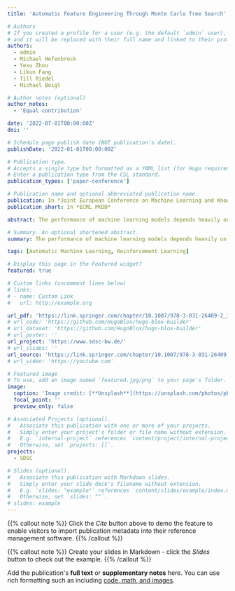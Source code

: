 ```yaml
---
title: 'Automatic Feature Engineering Through Monte Carlo Tree Search'

# Authors
# If you created a profile for a user (e.g. the default `admin` user), write the username (folder name) here
# and it will be replaced with their full name and linked to their profile.
authors:
  - admin
  - Michael Hefenbrock
  - Yexu Zhou
  - Likun Fang
  - Till Riedel
  - Michael Beigl

# Author notes (optional)
author_notes:
  - 'Equal contribution'

date: '2022-07-01T00:00:00Z'
doi: ''

# Schedule page publish date (NOT publication's date).
publishDate: '2022-01-01T00:00:00Z'

# Publication type.
# Accepts a single type but formatted as a YAML list (for Hugo requirements).
# Enter a publication type from the CSL standard.
publication_types: ['paper-conference']

# Publication name and optional abbreviated publication name.
publication: In *Joint European Conference on Machine Learning and Knowledge Discovery in Databases*
publication_short: In *ECML PKDD*

abstract: The performance of machine learning models depends heavily on the feature space and feature engineering. Although neural networks have made significant progress in learning latent feature spaces from data, compositional feature engineering through nested feature transformations can reduce model complexity and can be particularly desirable for interpretability. To find suitable transformations automatically, state-of-the-art methods model the feature transformation space by graph structures and use heuristics such as -greedy to search for them. Such search strategies tend to become less efficient over time because they do not consider the sequential information of the candidate sequences and cannot dynamically adjust the heuristic strategy. To address these shortcomings, we propose a reinforcement learning-based automatic feature engineering method, which we call Monte Carlo tree search Automatic Feature Engineering (mCAFE). We employ a surrogate model that can capture the sequential information contained in the transformation sequence and thus can dynamically adjust the exploration strategy. It balances exploration and exploitation by Thompson sampling and uses a Long Short Term Memory (LSTM) based surrogate model to estimate sequences of promising transformations. In our experiments, mCAFE outperformed state-of-the-art automatic feature engineering methods on most common benchmark datasets.

# Summary. An optional shortened abstract.
summary: The performance of machine learning models depends heavily on the feature space and feature engineering. Although neural networks have made significant progress in learning latent feature spaces from data, compositional feature engineering through nested feature transformations can reduce model complexity and can be particularly desirable for interpretability. To address these shortcomings, we propose a reinforcement learning-based automatic feature engineering method, which we call Monte Carlo tree search Automatic Feature Engineering (mCAFE).

tags: [Automatic Machine Learning, Reinforcement Learning]

# Display this page in the Featured widget?
featured: true

# Custom links (uncomment lines below)
# links:
# - name: Custom Link
#   url: http://example.org

url_pdf: 'https://link.springer.com/chapter/10.1007/978-3-031-26409-2_35'
# url_code: 'https://github.com/HugoBlox/hugo-blox-builder'
# url_dataset: 'https://github.com/HugoBlox/hugo-blox-builder'
# url_poster: ''
url_project: 'https://www.sdsc-bw.de/'
# url_slides: ''
url_source: 'https://link.springer.com/chapter/10.1007/978-3-031-26409-2_35'
# url_video: 'https://youtube.com'

# Featured image
# To use, add an image named `featured.jpg/png` to your page's folder.
image:
  caption: 'Image credit: [**Unsplash**](https://unsplash.com/photos/pLCdAaMFLTE)'
  focal_point: ''
  preview_only: false

# Associated Projects (optional).
#   Associate this publication with one or more of your projects.
#   Simply enter your project's folder or file name without extension.
#   E.g. `internal-project` references `content/project/internal-project/index.md`.
#   Otherwise, set `projects: []`.
projects:
  - SDSC

# Slides (optional).
#   Associate this publication with Markdown slides.
#   Simply enter your slide deck's filename without extension.
#   E.g. `slides: "example"` references `content/slides/example/index.md`.
#   Otherwise, set `slides: ""`.
# slides: example
---
```


{{% callout note %}}
Click the _Cite_ button above to demo the feature to enable visitors to import publication metadata into their reference management software.
{{% /callout %}}

{{% callout note %}}
Create your slides in Markdown - click the _Slides_ button to check out the example.
{{% /callout %}}

Add the publication's **full text** or **supplementary notes** here. You can use rich formatting such as including [code, math, and images](https://docs.hugoblox.com/content/writing-markdown-latex/).
